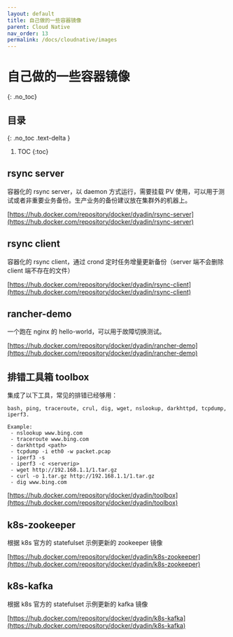 ```yaml
---
layout: default
title: 自己做的一些容器镜像
parent: Cloud Native
nav_order: 13
permalink: /docs/cloudnative/images
---
```


# 自己做的一些容器镜像

{: .no_toc}

## 目录

{: .no_toc .text-delta }


1. TOC
{:toc}

## rsync server

容器化的 rsync server，以 daemon 方式运行，需要挂载 PV 使用，可以用于测试或者非重要业务备份。生产业务的备份建议放在集群外的机器上。

[https://hub.docker.com/repository/docker/dyadin/rsync-server](https://hub.docker.com/repository/docker/dyadin/rsync-server)



## rsync client

容器化的 rsync client，通过 crond 定时任务增量更新备份（server 端不会删除 client 端不存在的文件）

[https://hub.docker.com/repository/docker/dyadin/rsync-client](https://hub.docker.com/repository/docker/dyadin/rsync-client)



## rancher-demo

一个跑在 nginx 的 hello-world，可以用于故障切换测试。

[https://hub.docker.com/repository/docker/dyadin/rancher-demo](https://hub.docker.com/repository/docker/dyadin/rancher-demo)



## 排错工具箱 toolbox

集成了以下工具，常见的排错已经够用：

```shell
bash, ping, traceroute, crul, dig, wget, nslookup, darkhttpd, tcpdump, iperf3.

Example:
 - nslookup www.bing.com
 - traceroute www.bing.com
 - darkhttpd <path>
 - tcpdump -i eth0 -w packet.pcap
 - iperf3 -s
 - iperf3 -c <serverip>
 - wget http://192.168.1.1/1.tar.gz
 - curl -o 1.tar.gz http://192.168.1.1/1.tar.gz
 - dig www.bing.com
```

[https://hub.docker.com/repository/docker/dyadin/toolbox](https://hub.docker.com/repository/docker/dyadin/toolbox)



## k8s-zookeeper

根据 k8s 官方的 statefulset 示例更新的 zookeeper 镜像

[https://hub.docker.com/repository/docker/dyadin/k8s-zookeeper](https://hub.docker.com/repository/docker/dyadin/k8s-zookeeper)



## k8s-kafka

根据 k8s 官方的 statefulset 示例更新的 kafka 镜像

[https://hub.docker.com/repository/docker/dyadin/k8s-kafka](https://hub.docker.com/repository/docker/dyadin/k8s-kafka)

